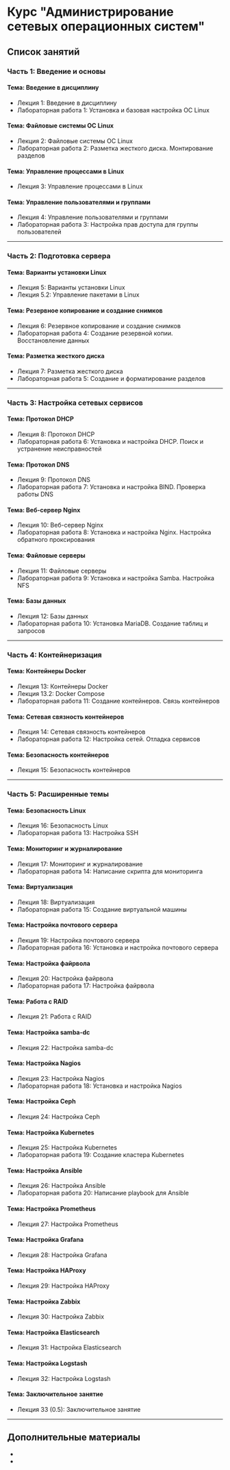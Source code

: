 # Курс "Администрирование сетевых операционных систем"

## Список занятий

### Часть 1: Введение и основы
#### Тема: Введение в дисциплину
- Лекция 1: Введение в дисциплину
- Лабораторная работа 1: Установка и базовая настройка ОС Linux

#### Тема: Файловые системы ОС Linux
- Лекция 2: Файловые системы ОС Linux
- Лабораторная работа 2: Разметка жесткого диска. Монтирование разделов

#### Тема: Управление процессами в Linux
- Лекция 3: Управление процессами в Linux

#### Тема: Управление пользователями и группами
- Лекция 4: Управление пользователями и группами
- Лабораторная работа 3: Настройка прав доступа для группы пользователей

---

### Часть 2: Подготовка сервера
#### Тема: Варианты установки Linux
- Лекция 5: Варианты установки Linux
- Лекция 5.2: Управление пакетами в Linux

#### Тема: Резервное копирование и создание снимков
- Лекция 6: Резервное копирование и создание снимков
- Лабораторная работа 4: Создание резервной копии. Восстановление данных

#### Тема: Разметка жесткого диска
- Лекция 7: Разметка жесткого диска
- Лабораторная работа 5: Создание и форматирование разделов

---

### Часть 3: Настройка сетевых сервисов
#### Тема: Протокол DHCP
- Лекция 8: Протокол DHCP
- Лабораторная работа 6: Установка и настройка DHCP. Поиск и устранение неисправностей

#### Тема: Протокол DNS
- Лекция 9: Протокол DNS
- Лабораторная работа 7: Установка и настройка BIND. Проверка работы DNS

#### Тема: Веб-сервер Nginx
- Лекция 10: Веб-сервер Nginx
- Лабораторная работа 8: Установка и настройка Nginx. Настройка обратного проксирования

#### Тема: Файловые серверы
- Лекция 11: Файловые серверы
- Лабораторная работа 9: Установка и настройка Samba. Настройка NFS

#### Тема: Базы данных
- Лекция 12: Базы данных
- Лабораторная работа 10: Установка MariaDB. Создание таблиц и запросов

---

### Часть 4: Контейнеризация
#### Тема: Контейнеры Docker
- Лекция 13: Контейнеры Docker
- Лекция 13.2: Docker Compose
- Лабораторная работа 11: Создание контейнеров. Связь контейнеров

#### Тема: Сетевая связность контейнеров
- Лекция 14: Сетевая связность контейнеров
- Лабораторная работа 12: Настройка сетей. Отладка сервисов

#### Тема: Безопасность контейнеров
- Лекция 15: Безопасность контейнеров

---

### Часть 5: Расширенные темы
#### Тема: Безопасность Linux
- Лекция 16: Безопасность Linux
- Лабораторная работа 13: Настройка SSH

#### Тема: Мониторинг и журналирование
- Лекция 17: Мониторинг и журналирование
- Лабораторная работа 14: Написание скрипта для мониторинга

#### Тема: Виртуализация
- Лекция 18: Виртуализация
- Лабораторная работа 15: Создание виртуальной машины

#### Тема: Настройка почтового сервера
- Лекция 19: Настройка почтового сервера
- Лабораторная работа 16: Установка и настройка почтового сервера

#### Тема: Настройка файрвола
- Лекция 20: Настройка файрвола
- Лабораторная работа 17: Настройка файрвола

#### Тема: Работа с RAID
- Лекция 21: Работа с RAID

#### Тема: Настройка samba-dc
- Лекция 22: Настройка samba-dc

#### Тема: Настройка Nagios
- Лекция 23: Настройка Nagios
- Лабораторная работа 18: Установка и настройка Nagios

#### Тема: Настройка Ceph
- Лекция 24: Настройка Ceph

#### Тема: Настройка Kubernetes
- Лекция 25: Настройка Kubernetes
- Лабораторная работа 19: Создание кластера Kubernetes

#### Тема: Настройка Ansible
- Лекция 26: Настройка Ansible
- Лабораторная работа 20: Написание playbook для Ansible

#### Тема: Настройка Prometheus
- Лекция 27: Настройка Prometheus

#### Тема: Настройка Grafana
- Лекция 28: Настройка Grafana

#### Тема: Настройка HAProxy
- Лекция 29: Настройка HAProxy

#### Тема: Настройка Zabbix
- Лекция 30: Настройка Zabbix

#### Тема: Настройка Elasticsearch
- Лекция 31: Настройка Elasticsearch

#### Тема: Настройка Logstash
- Лекция 32: Настройка Logstash

#### Тема: Заключительное занятие
- Лекция 33 (0.5): Заключительное занятие

---

## Дополнительные материалы
- 
- 
